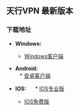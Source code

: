 ## 天行VPN 最新版本

### 下载地址

- **Windows:**            
    * [Windows客户端](https://github.com/newbreedlimited/TXVPN/raw/master/TxWinVPN.zip)
    
- **Android:**                
    * [安卓客户端](https://github.com/newbreedlimited/TXVPN/raw/master/TxWinVPN.zip)
    
- **IOS:**  
    * [IOS专业版](https://github.com/newbreedlimited/TXVPN/raw/master/TxWinVPN.zip)
    * [IOS免费版](https://github.com/yinghuocho/download/blob/master/firefly_linux_amd64_install.deb?raw=true)

